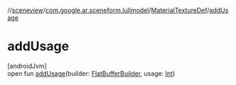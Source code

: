 //[sceneview](../../../index.md)/[com.google.ar.sceneform.lullmodel](../index.md)/[MaterialTextureDef](index.md)/[addUsage](add-usage.md)

# addUsage

[androidJvm]\
open fun [addUsage](add-usage.md)(builder: [FlatBufferBuilder](../../com.google.flatbuffers/-flat-buffer-builder/index.md), usage: [Int](https://kotlinlang.org/api/latest/jvm/stdlib/kotlin/-int/index.html))
